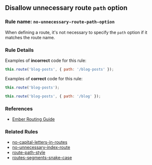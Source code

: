 ## Disallow unnecessary route `path` option

### Rule name: `no-unnecessary-route-path-option`

When defining a route, it's not necessary to specify the `path` option if it matches the route name.

### Rule Details

Examples of **incorrect** code for this rule:

```js
this.route('blog-posts', { path: '/blog-posts' });
```

Examples of **correct** code for this rule:

```js
this.route('blog-posts');
```

```js
this.route('blog-posts', { path: '/blog' });
```

### References

* [Ember Routing Guide](https://guides.emberjs.com/release/routing/)

### Related Rules

* [no-capital-letters-in-routes](no-capital-letters-in-routes.md)
* [no-unnecessary-index-route](no-unnecessary-index-route.md)
* [route-path-style](route-path-style.md)
* [routes-segments-snake-case](routes-segments-snake-case.md)
